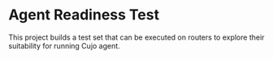 Agent Readiness Test
====================

This project builds a test set that can be executed on routers to explore
their suitability for running Cujo agent.
